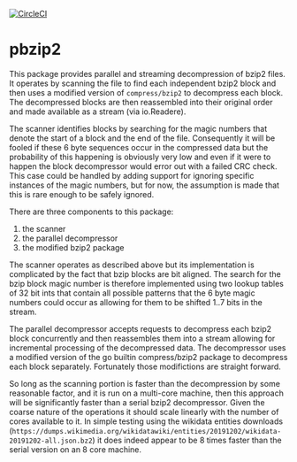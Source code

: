 [![CircleCI](https://circleci.com/gh/cosnicolaou/pbzip2.svg?style=svg)](https://circleci.com/gh/cosnicolaou/pbzip2)
# pbzip2

This package provides parallel and streaming decompression of bzip2 files. It
operates by scanning the file to find each independent bzip2 block and then
uses a modified version of `compress/bzip2` to decompress each block. The
decompressed blocks are then reassembled into their original order and made
available as a stream (via io.Readere).

The scanner identifies blocks by searching for the magic numbers that denote
the start of a block and the end of the file. Consequently it will be fooled
if these 6 byte sequences occur in the compressed data but the probability of
this happening is obviously very low and even if it were to happen the block decompressor
would error out with a failed CRC check. This case could be handled by
adding support for ignoring specific instances of the magic numbers, but for
now, the assumption is made that this is rare enough to be safely ignored.

There are three components to this package:
1. the scanner
2. the parallel decompressor
3. the modified bzip2 package

The scanner operates as described above but its implementation is complicated
by the fact that bzip blocks are bit aligned. The search for the bzip block
magic number is therefore implemented using two lookup tables of 32 bit ints
that contain all possible patterns that the 6 byte magic numbers could occur
as allowing for them to be shifted 1..7 bits in the stream.

The parallel decompressor accepts requests to decompress each bzip2 block
concurrently and then reassembles them into a stream allowing for incremental
processing of the decompressed data. The decompressor uses a modified
version of the go builtin compress/bzip2 package to decompress each block
separately. Fortunately those modifictions are straight forward.

So long as the scanning portion is faster than the decompression by some
reasonable factor, and it is run on a multi-core machine, then this approach
will be significantly faster than a serial bzip2 decompressor. Given the coarse
nature of the operations it should scale linearly with the number of cores
available to it. In simple testing using the wikidata entities downloads
(`https://dumps.wikimedia.org/wikidatawiki/entities/20191202/wikidata-20191202-all.json.bz2`)
it does indeed appear to be 8 times faster than the serial version on an 8
core machine.
